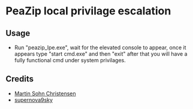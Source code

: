 # PeaZip local privilage escalation
## Usage
- Run "peazip_lpe.exe", wait for the elevated console to appear, once it appears type "start cmd.exe" and then "exit" after that you will have a fully functional cmd under system privilages.

## Credits
- [Martin Sohn Christensen](https://improsec.com/tech-blog/peazip-msi-installer-local-privilege-escalation-vulnerabilities)
- [supernova9sky](https://github.com/supernova9sky/)
